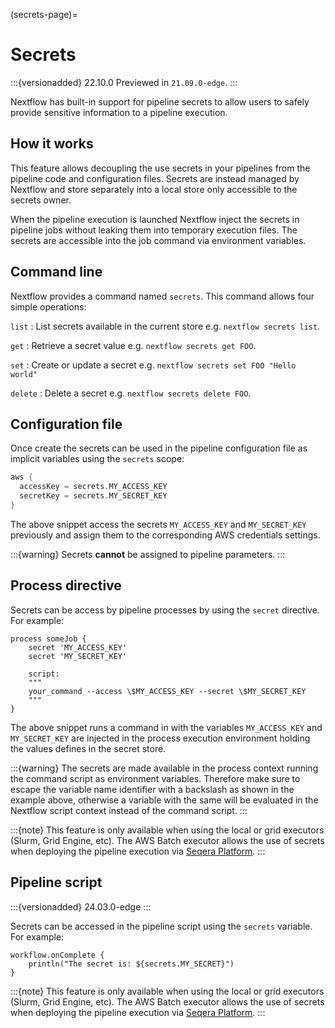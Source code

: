 (secrets-page)=

# Secrets

:::{versionadded} 22.10.0
Previewed in `21.09.0-edge`.
:::

Nextflow has built-in support for pipeline secrets to allow users to safely provide sensitive information to a pipeline execution.

## How it works

This feature allows decoupling the use secrets in your pipelines from the pipeline code and configuration files. Secrets are instead managed by Nextflow and store separately into a local store only accessible to the secrets owner.

When the pipeline execution is launched Nextflow inject the secrets in pipeline jobs without leaking them into temporary execution files. The secrets are accessible into the job command via environment variables.

## Command line

Nextflow provides a command named `secrets`. This command allows four simple operations:

`list`
: List secrets available in the current store e.g. `nextflow secrets list`.

`get`
: Retrieve a secret value e.g. `nextflow secrets get FOO`.

`set`
: Create or update a secret e.g. `nextflow secrets set FOO "Hello world"`

`delete`
: Delete a secret e.g. `nextflow secrets delete FOO`.

## Configuration file

Once create the secrets can be used in the pipeline configuration file as implicit variables using the `secrets` scope:

```groovy
aws {
  accessKey = secrets.MY_ACCESS_KEY
  secretKey = secrets.MY_SECRET_KEY
}
```

The above snippet access the secrets `MY_ACCESS_KEY` and `MY_SECRET_KEY` previously and assign them to the corresponding AWS credentials settings.

:::{warning}
Secrets **cannot** be assigned to pipeline parameters.
:::

## Process directive

Secrets can be access by pipeline processes by using the `secret` directive. For example:

```nextflow
process someJob {
    secret 'MY_ACCESS_KEY'
    secret 'MY_SECRET_KEY'

    script:
    """
    your_command --access \$MY_ACCESS_KEY --secret \$MY_SECRET_KEY
    """
}
```

The above snippet runs a command in with the variables `MY_ACCESS_KEY` and `MY_SECRET_KEY` are injected in the process execution environment holding the values defines in the secret store.

:::{warning}
The secrets are made available in the process context running the command script as environment variables. Therefore make sure to escape the variable name identifier with a backslash as shown in the example above, otherwise a variable with the same will be evaluated in the Nextflow script context instead of the command script.
:::

:::{note}
This feature is only available when using the local or grid executors (Slurm, Grid Engine, etc). The AWS Batch executor allows the use of secrets when deploying the pipeline execution via [Seqera Platform](https://seqera.io/blog/pipeline-secrets-secure-handling-of-sensitive-information-in-tower/).
:::

## Pipeline script

:::{versionadded} 24.03.0-edge
:::

Secrets can be accessed in the pipeline script using the `secrets` variable. For example:

```nextflow
workflow.onComplete {
    println("The secret is: ${secrets.MY_SECRET}")
}
```

:::{note}
This feature is only available when using the local or grid executors (Slurm, Grid Engine, etc). The AWS Batch executor allows the use of secrets when deploying the pipeline execution via [Seqera Platform](https://seqera.io/blog/pipeline-secrets-secure-handling-of-sensitive-information-in-tower/).
:::
